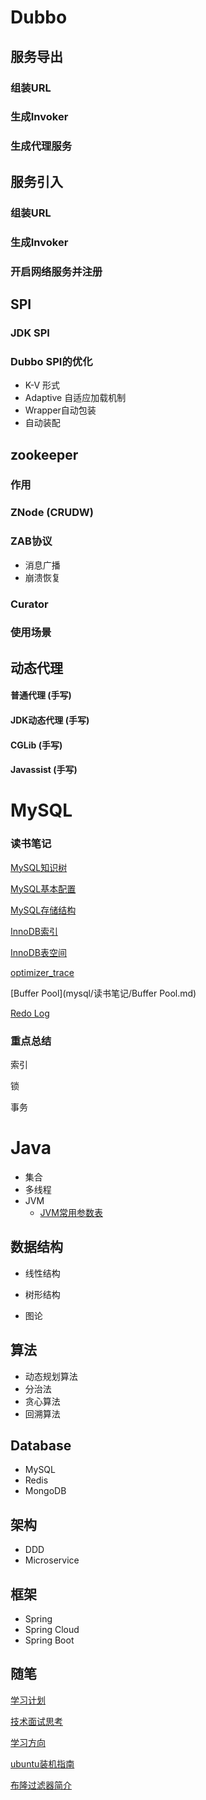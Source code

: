 



# Dubbo

## 服务导出

### 组装URL

### 生成Invoker

### 生成代理服务

## 服务引入

### 组装URL

### 生成Invoker

### 开启网络服务并注册

## SPI

### JDK SPI
### Dubbo SPI的优化

  - K-V 形式
  - Adaptive 自适应加载机制
  - Wrapper自动包装
  - 自动装配 

## zookeeper

### 作用
### ZNode (CRUDW)
### ZAB协议
  - 消息广播
  - 崩溃恢复
### Curator
### 使用场景

## 动态代理

#### 普通代理 (手写)
#### JDK动态代理 (手写)
#### CGLib (手写)
#### Javassist (手写)

# MySQL

### 读书笔记

[MySQL知识树](mysql/MySQL知识树.md)

[MySQL基本配置](mysql/读书笔记/MySQL基本配置.md)

[MySQL存储结构](mysql/读书笔记/MySQL存储结构.md)

[InnoDB索引](mysql/读书笔记/InnoDB索引.md)

[InnoDB表空间](mysql/读书笔记/InnoDB表空间.md)

[optimizer_trace](mysql/读书笔记/optimizer_trace.md)

[Buffer Pool](mysql/读书笔记/Buffer Pool.md)

[Redo Log](mysql/读书笔记/Redo_Log.md)

### 重点总结

索引

锁

事务

# Java

- 集合
- 多线程
- JVM
  - [JVM常用参数表](jvm/JVM常用参数表.md)

## 数据结构

- 线性结构

- 树形结构

- 图论

## 算法
- 动态规划算法
- 分治法
- 贪心算法
- 回溯算法

## Database

- MySQL
- Redis
- MongoDB

## 架构

- DDD
- Microservice

## 框架
- Spring
- Spring Cloud
- Spring Boot 



## 随笔

[学习计划](随笔/学习计划.md)

[技术面试思考](随笔/技术面试思考.md)

[学习方向](随笔/学习方向.md)

[ubuntu装机指南](linux/ubuntu装机指南.md)

[布隆过滤器简介](redis/布隆过滤器简介.md)